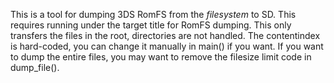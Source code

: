 This is a tool for dumping 3DS RomFS from the *filesystem* to SD. This requires running under the target title for RomFS dumping. This only transfers the files in the root, directories are not handled. The contentindex is hard-coded, you can change it manually in main() if you want. If you want to dump the entire files, you may want to remove the filesize limit code in dump_file().
